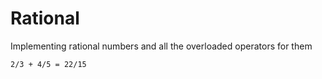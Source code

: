 # Rational

Implementing rational numbers and all the overloaded operators for them

```
2/3 + 4/5 = 22/15
```

 